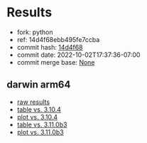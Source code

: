 # Results

- fork: python
- ref: 14d4f68ebb495fe7ccba
- commit hash: [14d4f68](https://github.com/python/cpython/commit/14d4f68)
- commit date: 2022-10-02T17:37:36-07:00
- commit merge base: [None](https://github.com/python/cpython/commit/None)

## darwin arm64

- [raw results](bm-20221002-darwin-arm64-python-14d4f68ebb495fe7ccba-3.12.0a0-14d4f68.json)
- [table vs. 3.10.4](bm-20221002-darwin-arm64-python-14d4f68ebb495fe7ccba-3.12.0a0-14d4f68-vs-3.10.4.md)
- [plot vs. 3.10.4](bm-20221002-darwin-arm64-python-14d4f68ebb495fe7ccba-3.12.0a0-14d4f68-vs-3.10.4.png)
- [table vs. 3.11.0b3](bm-20221002-darwin-arm64-python-14d4f68ebb495fe7ccba-3.12.0a0-14d4f68-vs-3.11.0b3.md)
- [plot vs. 3.11.0b3](bm-20221002-darwin-arm64-python-14d4f68ebb495fe7ccba-3.12.0a0-14d4f68-vs-3.11.0b3.png)

